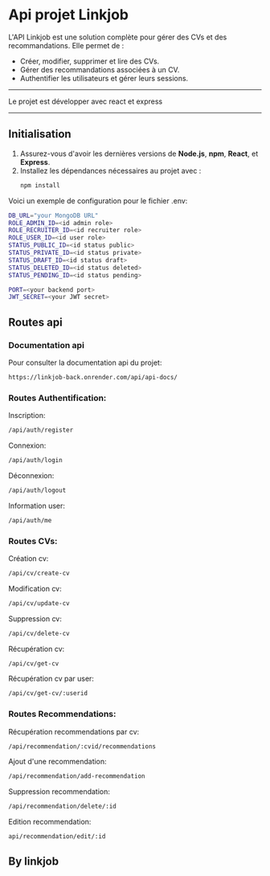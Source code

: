 # Api projet Linkjob

L'API Linkjob est une solution complète pour gérer des CVs et des recommandations. Elle permet de :
- Créer, modifier, supprimer et lire des CVs.
- Gérer des recommandations associées à un CV.
- Authentifier les utilisateurs et gérer leurs sessions.
---

Le projet est développer avec react et express 

---

## Initialisation

1. Assurez-vous d'avoir les dernières versions de **Node.js**, **npm**, **React**, et **Express**.
2. Installez les dépendances nécessaires au projet avec :
   ```bash
   npm install

Voici un exemple de configuration pour le fichier .env:
```bash
DB_URL="your MongoDB URL"
ROLE_ADMIN_ID=<id admin role>
ROLE_RECRUITER_ID=<id recruiter role>
ROLE_USER_ID=<id user role>
STATUS_PUBLIC_ID=<id status public>
STATUS_PRIVATE_ID=<id status private>
STATUS_DRAFT_ID=<id status draft>
STATUS_DELETED_ID=<id status deleted>
STATUS_PENDING_ID=<id status pending>

PORT=<your backend port>
JWT_SECRET=<your JWT secret>

```

## Routes api

### Documentation api
Pour consulter la documentation api du projet:
```bash
https://linkjob-back.onrender.com/api/api-docs/
```
### Routes Authentification:

Inscription:
```bash
/api/auth/register
```
Connexion:
```bash
/api/auth/login
```
Déconnexion:
```bash
/api/auth/logout
```
Information user:
```bash
/api/auth/me
```

### Routes CVs: 

Création cv:
```bash
/api/cv/create-cv
```
Modification cv:
```bash
/api/cv/update-cv
```
Suppression cv:
```bash
/api/cv/delete-cv
```
Récupération cv:
```bash
/api/cv/get-cv
```
Récupération cv par user:
```bash
/api/cv/get-cv/:userid
```

### Routes Recommendations: 

Récupération recommendations par cv:
```bash
/api/recommendation/:cvid/recommendations
```
Ajout d'une recommendation:
```bash
/api/recommendation/add-recommendation
```
Suppression recommendation:
```bash
/api/recommendation/delete/:id
```
Edition recommendation:
```bash
api/recommendation/edit/:id
```

## By linkjob


